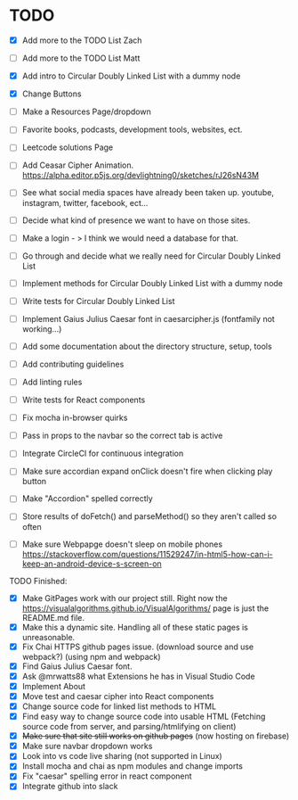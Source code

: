 # TODO

- [x] Add more to the TODO List Zach
- [ ] Add more to the TODO List Matt

- [x] Add intro to Circular Doubly Linked List with a dummy node
- [x] Change Buttons
- [ ] Make a Resources Page/dropdown
- [ ] Favorite books, podcasts, development tools, websites, ect.
- [ ] Leetcode solutions Page
- [ ] Add Ceasar Cipher Animation. https://alpha.editor.p5js.org/devlightning0/sketches/rJ26sN43M
- [ ] See what social media spaces have already been taken up. youtube, instagram, twitter, facebook, ect...
- [ ] Decide what kind of presence we want to have on those sites.
- [ ] Make a login - > I think we would need a database for that.
- [ ] Go through and decide what we really need for Circular Doubly Linked List
- [ ] Implement methods for Circular Doubly Linked List with a dummy node
- [ ] Write tests for Circular Doubly Linked List
- [ ] Implement Gaius Julius Caesar font in caesarcipher.js (fontfamily not working...)
- [ ] Add some documentation about the directory structure, setup, tools
- [ ] Add contributing guidelines
- [ ] Add linting rules
- [ ] Write tests for React components
- [ ] Fix mocha in-browser quirks
- [ ] Pass in props to the navbar so the correct tab is active
- [ ] Integrate CircleCI for continuous integration
- [ ] Make sure accordian expand onClick doesn't fire when clicking play button
- [ ] Make "Accordion" spelled correctly
- [ ] Store results of doFetch() and parseMethod() so they aren't called so often
- [ ] Make sure Webpapge doesn't sleep on mobile phones https://stackoverflow.com/questions/11529247/in-html5-how-can-i-keep-an-android-device-s-screen-on


TODO Finished:
- [x] Make GitPages work with our project still. Right now the https://visualalgorithms.github.io/VisualAlgorithms/ page is just the README.md file.
- [x] Make this a dynamic site. Handling all of these static pages is unreasonable.
- [x] Fix Chai HTTPS github pages issue. (download source and use webpack?) (using npm and webpack)
- [x] Find Gaius Julius Caesar font.
- [x] Ask @mrwatts88 what Extensions he has in Visual Studio Code
- [x] Implement About
- [x] Move test and caesar cipher into React components
- [x] Change source code for linked list methods to HTML
- [x] Find easy way to change source code into usable HTML (Fetching source code from server, and parsing/htmlifying on client)
- [x] ~~Make sure that site still works on github pages~~ (now hosting on firebase)
- [x] Make sure navbar dropdown works
- [x] Look into vs code live sharing (not supported in Linux)
- [x] Install mocha and chai as npm modules and change imports
- [x] Fix "caesar" spelling error in react component
- [x] Integrate github into slack